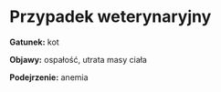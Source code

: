 # Przypadek weterynaryjny

**Gatunek:** kot

**Objawy:** ospałość, utrata masy ciała

**Podejrzenie:** anemia